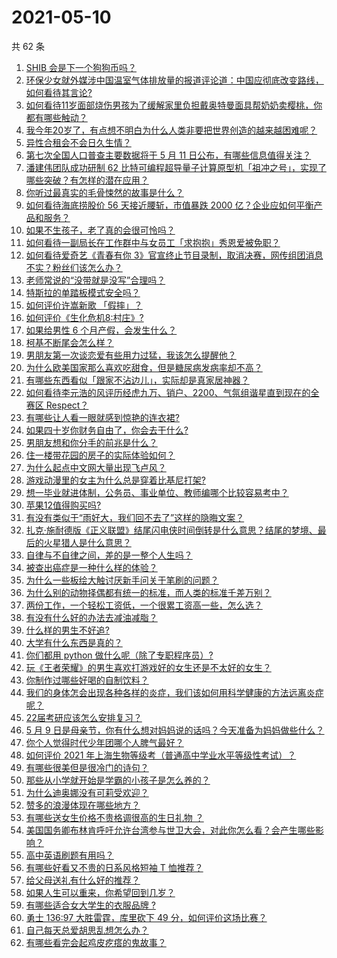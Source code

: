 # 2021-05-10

共 62 条

<!-- BEGIN -->
<!-- 最后更新时间 Mon May 10 2021 02:08:25 GMT+0800 (China Standard Time) -->

1. [SHIB 会是下一个狗狗币吗？](https://www.zhihu.com/question/455602405)
2. [环保少女就外媒涉中国温室气体排放量的报道评论道：中国应彻底改变路线，如何看待其言论?](https://www.zhihu.com/question/458454363)
3. [如何看待11岁面部烧伤男孩为了缓解家里负担戴奥特曼面具帮奶奶卖樱桃，你都有哪些触动？](https://www.zhihu.com/question/458441722)
4. [我今年20岁了，有点想不明白为什么人类非要把世界创造的越来越困难呢？](https://www.zhihu.com/question/452475296)
5. [异性合租会不会日久生情？](https://www.zhihu.com/question/295424569)
6. [第七次全国人口普查主要数据将于 5 月 11
   日公布，有哪些信息值得关注？](https://www.zhihu.com/question/458484293)
7. [潘建伟团队成功研制 62
   比特可编程超导量子计算原型机「祖冲之号」，实现了哪些突破？有怎样的潜在应用？](https://www.zhihu.com/question/458402313)
8. [你听过最真实的毛骨悚然的故事是什么？](https://www.zhihu.com/question/458168131)
9. [如何看待海底捞股价 56 天接近腰斩，市值暴跌 2000
   亿？企业应如何平衡产品和服务？](https://www.zhihu.com/question/458401875)
10. [如果不生孩子，老了真的会很可怜吗？](https://www.zhihu.com/question/444313202)
11. [如何看待一副局长在工作群中与女员工「求抱抱」秀恩爱被免职？](https://www.zhihu.com/question/458503250)
12. [如何看待爱奇艺《青春有你
    3》官宣终止节目录制，取消决赛，网传组团消息不实？粉丝们该怎么办？](https://www.zhihu.com/question/458528380)
13. [老师常说的“没带就是没写”合理吗？](https://www.zhihu.com/question/457033055)
14. [特斯拉的单踏板模式安全吗？](https://www.zhihu.com/question/457106227)
15. [如何评价许嵩新歌 「假摔」？](https://www.zhihu.com/question/458607627)
16. [如何评价《生化危机8:村庄》?](https://www.zhihu.com/question/401056274)
17. [如果给男性 6 个月产假，会发生什么？](https://www.zhihu.com/question/458379267)
18. [柯基不断尾会怎么样？](https://www.zhihu.com/question/366868572)
19. [男朋友第一次谈恋爱有些用力过猛，我该怎么提醒他？](https://www.zhihu.com/question/419802297)
20. [为什么欧美国家那么喜欢吃甜食，但是糖尿病发病率却不高？](https://www.zhihu.com/question/418929439)
21. [有哪些东西看似「跟家不沾边儿」，实际却是真家居神器？](https://www.zhihu.com/question/454606011)
22. [如何看待李元浩的风评历经虎九万、销户、2200、气氛组谐星直到现在的全赛区
    Respect？](https://www.zhihu.com/question/458398300)
23. [有哪些让人看一眼就感到惊艳的连衣裙?](https://www.zhihu.com/question/383661922)
24. [如果四十岁你财务自由了，你会去干什么?](https://www.zhihu.com/question/323042685)
25. [男朋友想和你分手的前兆是什么？](https://www.zhihu.com/question/23312889)
26. [住一楼带花园的房子的实际体验如何？](https://www.zhihu.com/question/24249319)
27. [为什么起点中文网大量出现飞卢风？](https://www.zhihu.com/question/454447604)
28. [游戏动漫里的女主为什么总是穿着比基尼打架?](https://www.zhihu.com/question/453352120)
29. [想一毕业就进体制，公务员、事业单位、教师编哪个比较容易考中？](https://www.zhihu.com/question/456370248)
30. [苹果12值得购买吗?](https://www.zhihu.com/question/369674875)
31. [有没有类似于“雨好大，我们回不去了”这样的隐晦文案？](https://www.zhihu.com/question/445913131)
32. [扎克·施耐德版《正义联盟》结尾闪电侠时间倒转是什么意思？结尾的梦境、最后的火星猎人是什么意思？](https://www.zhihu.com/question/450098286)
33. [自律与不自律之间，差的是一整个人生吗？](https://www.zhihu.com/question/441394802)
34. [被查出癌症是一种什么样的体验？](https://www.zhihu.com/question/316703481)
35. [为什么一些板绘大触讨厌新手问关于笔刷的问题？](https://www.zhihu.com/question/29415580)
36. [为什么别的动物择偶都有统一的标准，而人类的标准千差万别？](https://www.zhihu.com/question/457515166)
37. [两份工作，一个轻松工资低，一个很累工资高一些，怎么选？](https://www.zhihu.com/question/63557154)
38. [有没有什么好的办法去减油减脂？](https://www.zhihu.com/question/455888186)
39. [什么样的男生不好追?](https://www.zhihu.com/question/295115524)
40. [大学有什么东西是真的？](https://www.zhihu.com/question/430807321)
41. [你们都用 python 做什么呢（除了专职程序员）?](https://www.zhihu.com/question/439442263)
42. [玩《王者荣耀》的男生喜欢打游戏好的女生还是不太好的女生？](https://www.zhihu.com/question/457990985)
43. [你制作过哪些好喝的自制饮料？](https://www.zhihu.com/question/23019168)
44. [我们的身体怎会出现各种各样的炎症，我们该如何用科学健康的方法远离炎症呢？](https://www.zhihu.com/question/457066503)
45. [22届考研应该怎么安排复习？](https://www.zhihu.com/question/413326195)
46. [5 月 9
    日是母亲节，你有什么想对妈妈说的话吗？今天准备为妈妈做些什么？](https://www.zhihu.com/question/458478831)
47. [你个人觉得时代少年团哪个人脾气最好？](https://www.zhihu.com/question/452322693)
48. [如何评价 2021
    年上海生物等级考（普通高中学业水平等级性考试）？](https://www.zhihu.com/question/455464126)
49. [有哪些很美但是很冷门的诗句？](https://www.zhihu.com/question/375569001)
50. [那些从小学就开始是学霸的小孩子是怎么养的？](https://www.zhihu.com/question/427567462)
51. [为什么迪奥娜没有可莉受欢迎？](https://www.zhihu.com/question/458071219)
52. [赞多的浪漫体现在哪些地方？](https://www.zhihu.com/question/458459520)
53. [有哪些送女生价格不贵格调很高的生日礼物 ？](https://www.zhihu.com/question/277831030)
54. [美国国务卿布林肯呼吁允许台湾参与世卫大会，对此你怎么看？会产生哪些影响？](https://www.zhihu.com/question/458323936)
55. [高中英语刷题有用吗？](https://www.zhihu.com/question/312216212)
56. [有哪些好看又不贵的日系风格短袖 T 恤推荐？](https://www.zhihu.com/question/267880033)
57. [给父母送礼有什么好的推荐？](https://www.zhihu.com/question/27251347)
58. [如果人生可以重来，你希望回到几岁？](https://www.zhihu.com/question/457500157)
59. [有哪些适合女大学生的衣服品牌 ?](https://www.zhihu.com/question/37101521)
60. [勇士 136:97 大胜雷霆，库里砍下 49
    分，如何评价这场比赛？](https://www.zhihu.com/question/458480119)
61. [自己每天总爱胡思乱想怎么办？](https://www.zhihu.com/question/364386829)
62. [有哪些看完会起鸡皮疙瘩的鬼故事？](https://www.zhihu.com/question/447385140)

<!-- END -->
